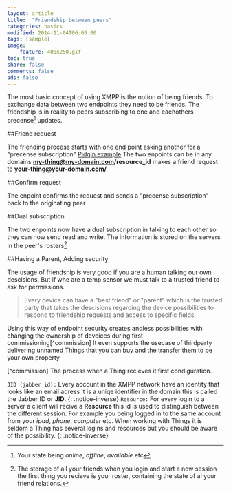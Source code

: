 ```yaml
---
layout: article
title:  "Friendship between peers"
categories: basics
modified: 2014-11-04T06:06:06
tags: [sample]
image:
	feature: 400x250.gif 
toc: true
share: false
comments: false
ads: false
---
```


The most basic concept of using XMPP is the notion of being
friends. To exchange data between two endpoints they need to be
friends. The friendship is in reality to peers subscribing to one and
eachothers precense[^precense] updates.

[^precense]: Your state being *online*, *offline*, *available* etc 

##Friend request

The friending process starts with one end point asking another for a
"precense subscription" [Pidgin example][pidgin-ex]
The two enpoints can be in any domains **my-thing@my-domain.com/resource_id** makes a friend request to **your-thing@your-domain.com/**

##Confirm request

The enpoint confirms the request and sends a "precense subscription" back to the originating peer

##Dual subscription

The two enpoints now have a dual subscription in talking to each other
so they can now send read and write. The information is stored on the
servers in the peer's rosters[^roster]

[^roster]: The storage of all your friends when you login and start a
new session the first thing you recieve is your roster, containing the
state of al your friend relations.

##Having a Parent, Adding security

The usage of friendship is very good if you are a human talking our own descisions. But if whe are a temp sensor we must talk to a trusted friend to ask for permissions.

> Every device can have a "best friend" or "parent" which is the trusted party that takes the descisions regarding the device possibilities to respond to friendship requests and access to specific fields.

Using this way of endpoint security creates andless possibilities with changing the ownership of devcices during first commissioning[^commission] It even supports the usecase of thirdparty delivering unnamed Things that you can buy and the transfer them to be your own property

[^commission] The process when a Thing recieves it first condiguration.

`JID (jabber id):` Every account in the XMPP network have an identity that looks like an email adress it is a uniqe identifier in the domain this is called the Jabber ID or **JID**. 
{: .notice-inverse}
`Resource:` For every login to a server a client will recive a **Resource** this id is used to distinguish between the different session. For example you being logged in to the same account from your *ipad*, *phone*, *computer* etc.
When working with Things it is seldom a Thing has several logins and resources but you should be aware of the possibility. 
{: .notice-inverse}

[pidgin-ex]: http://im.about.com/od/imfornewusers/ss/pidgin-account-adding-contacts.htm


